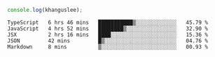 ```js
console.log(khanguslee);
```

<!--START_SECTION:waka-->
```text
TypeScript   6 hrs 46 mins   ███████████▒░░░░░░░░░░░░░   45.79 % 
JavaScript   4 hrs 52 mins   ████████▒░░░░░░░░░░░░░░░░   32.90 % 
JSX          2 hrs 16 mins   ████░░░░░░░░░░░░░░░░░░░░░   15.36 % 
JSON         42 mins         █▒░░░░░░░░░░░░░░░░░░░░░░░   04.76 % 
Markdown     8 mins          ▒░░░░░░░░░░░░░░░░░░░░░░░░   00.93 % 
```
<!--END_SECTION:waka-->

<!--
**khanguslee/khanguslee** is a ✨ _special_ ✨ repository because its `README.md` (this file) appears on your GitHub profile.

Here are some ideas to get you started:

- 🔭 I’m currently working on ...
- 🌱 I’m currently learning ...
- 👯 I’m looking to collaborate on ...
- 🤔 I’m looking for help with ...
- 💬 Ask me about ...
- 📫 How to reach me: ...
- 😄 Pronouns: ...
- ⚡ Fun fact: ...
-->
